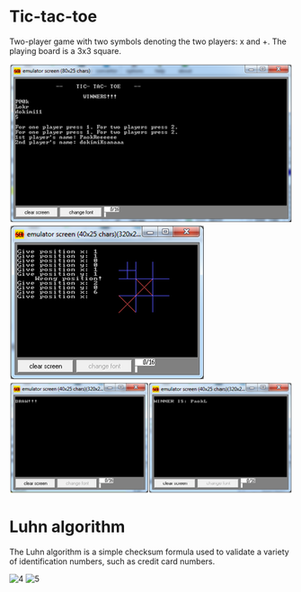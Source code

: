 # Tic-tac-toe
  Two-player game with two symbols denoting the two players: x and +. 
  The playing board is a 3x3 square.
  
  ![1](tic-tac-toe/tic-tac-toe_1.png)
  ![2](tic-tac-toe/tic-tac-toe_2.png)
  ![3](tic-tac-toe/tic-tac-toe_3.png)

# Luhn algorithm
  The Luhn algorithm is a simple checksum formula used to validate a variety of   identification numbers, such as credit card numbers.
  
  ![4](Luhn_Algorithm/Luhn1.png)
  ![5](Luhn_Algorithm/Luhn2.png)
